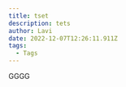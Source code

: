```yaml
---
title: tset
description: tets
author: Lavi
date: 2022-12-07T12:26:11.911Z
tags:
  - Tags
---
```

G﻿GGG
